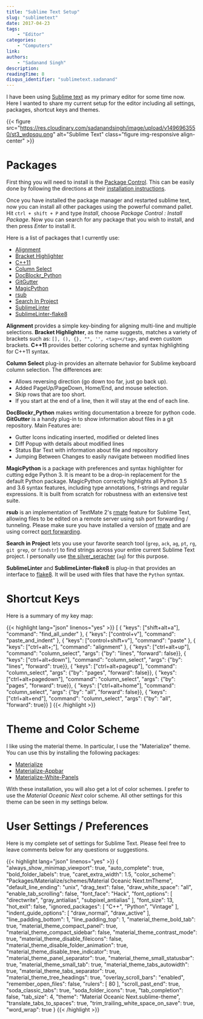 ```yaml
---
title: "Sublime Text Setup"
slug: "sublimetext"
date: 2017-04-23
tags:
    - "Editor"
categories:
    - "Computers"
link:
authors:
    - "Sadanand Singh"
description:
readingTime: 8
disqus_identifier: "sublimetext.sadanand"
---
```



I have been using [Sublime text](https://www.sublimetext.com/) as my
primary editor for some time now. Here I wanted to share my current
setup for the editor including all settings, packages, shortcut keys and
themes.

<!--more-->

<!--toc-->

{{< figure src="https://res.cloudinary.com/sadanandsingh/image/upload/v1496963550/st3_wdpsqu.png" alt="Sublime Text" class="figure img-responsive align-center" >}}

Packages
========

First thing you will need to install is the [Package
Control](https://packagecontrol.io). This can be easily done by
following the directions at their [installation instructions](https://packagecontrol.io/installation).

Once you have installed the package manager and restarted sublime text,
now you can install all other packages using the powerful command
pallet. Hit `ctrl + shift + P` and type *Install*, choose *Package
Control : Install Package*. Now you can search for any package that you
wish to install, and then press *Enter* to install it.

Here is a list of packages that I currently use:

-   [Alignment](https://github.com/wbond/sublime_alignment)
-   [Bracket
    Highlighter](https://github.com/facelessuser/BracketHighlighter)
-   [C++11](https://github.com/noct/sublime-cpp11)
-   [Column Select](https://github.com/ehuss/Sublime-Column-Select)
-   [DocBlockr\_Python](https://github.com/adambullmer/sublime_docblockr_python)
-   [GitGutter](https://github.com/jisaacks/GitGutter)
-   [MagicPython](https://github.com/MagicStack/MagicPython)
-   [rsub](https://github.com/henrikpersson/rsub)
-   [Search In
    Project](https://github.com/leonid-shevtsov/SearchInProject_SublimeText)
-   [SublimeLinter](https://github.com/SublimeLinter/SublimeLinter3)
-   [SublimeLinter-flake8](https://github.com/SublimeLinter/SublimeLinter-flake8)

**Alignment** provides a simple key-binding for aligning multi-line and
multiple selections. **Bracket Highlighter**, as the name suggests,
matches a variety of brackets such as: `[], (), {}, "", '', <tag></tag>`,
and even custom brackets. **C++11** provides
better coloring scheme and syntax highlighting for C++11 syntax.

**Column Select** plug-in provides an alternate behavior for Sublime
keyboard column selection. The differences are:

-   Allows reversing direction (go down too far, just go back up).
-   Added PageUp/PageDown, Home/End, and mouse selection.
-   Skip rows that are too short.
-   If you start at the end of a line, then it will stay at the end of
    each line.

**DocBlockr_Python** makes writing documentation a breeze for python
code. **GitGutter** is a handy plug-in to show information about files
in a git repository. Main Features are:

-   Gutter Icons indicating inserted, modified or deleted lines
-   Diff Popup with details about modified lines
-   Status Bar Text with information about file and repository
-   Jumping Between Changes to easily navigate between modified lines

**MagicPython** is a package with preferences and syntax highlighter for
cutting edge Python 3. It is meant to be a drop-in replacement for the
default Python package. MagicPython correctly highlights all Python 3.5
and 3.6 syntax features, including type annotations, f-strings and
regular expressions. It is built from scratch for robustness with an
extensive test suite.

**rsub** is an implementation of TextMate 2's [rmate] feature for
Sublime Text, allowing files to be edited on a remote server using ssh
port forwarding / tunneling. Please make sure you have installed a
version of [rmate] and are using
correct [port forwarding](https://atom.io/packages/remote-atom).

[rmate]: https://github.com/aurora/rmate

**Search in Project** lets you use your favorite search tool (`grep`, `ack`,
`ag`, `pt`, `rg`, `git grep`, or `findstr`) to find strings across your entire
current Sublime Text project. I personally use [the
silver_seracher](https://geoff.greer.fm/ag/) (`ag`) for this purpose.

**SublimeLinter** and **SublimeLinter-flake8** is plug-in that provides
an interface to [flake8](http://flake8.pycqa.org/en/latest/). It will be
used with files that have the `Python` syntax.

Shortcut Keys
=============

Here is a summary of my key map:

{{< highlight lang="json" linenos="yes" >}}
[
    { "keys": ["shift+alt+a"], "command": "find_all_under" },
    { "keys": ["control+v"], "command": "paste_and_indent" },
    { "keys": ["control+shift+v"], "command": "paste" },
    { "keys": ["ctrl+alt+;"], "command": "alignment" },
    { "keys": ["ctrl+alt+up"], "command": "column_select", "args": {"by": "lines", "forward": false}},
    { "keys": ["ctrl+alt+down"], "command": "column_select", "args": {"by": "lines", "forward": true}},
    { "keys": ["ctrl+alt+pageup"], "command": "column_select", "args": {"by": "pages", "forward": false}},
    { "keys": ["ctrl+alt+pagedown"], "command": "column_select", "args": {"by": "pages", "forward": true}},
    { "keys": ["ctrl+alt+home"], "command": "column_select", "args": {"by": "all", "forward": false}},
    { "keys": ["ctrl+alt+end"], "command": "column_select", "args": {"by": "all", "forward": true}}
]
{{< /highlight >}}

Theme and Color Scheme
======================

I like using the material theme. In particular, I use the "Materialize"
theme. You can use this by installing the following packages:

-   [Materialize](https://github.com/saadq/Materialize)
-   [Materialize-Appbar](https://github.com/saadq/Materialize-Appbar)
-   [Materialize-White-Panels](https://github.com/saadq/Materialize-White-Panels)

With these installation, you will also get a lot of color schemes. I
prefer to use the *Material Oceanic Next* color scheme. All other
settings for this theme can be seen in my settings below.

User Settings / Preferences
===========================

Here is my complete set of settings for Sublime Text. Please feel free
to leave comments below for any questions or suggestions.

{{< highlight lang="json" linenos="yes" >}}
{
    "always_show_minimap_viewport": true,
    "auto_complete": true,
    "bold_folder_labels": true,
    "caret_extra_width": 1.5,
    "color_scheme": "Packages/Materialize/schemes/Material Oceanic Next.tmTheme",
    "default_line_ending": "unix",
    "drag_text": false,
    "draw_white_space": "all",
    "enable_tab_scrolling": false,
    "font_face": "Hack",
    "font_options":
    [
        "directwrite",
        "gray_antialias",
        "subpixel_antialias"
    ],
    "font_size": 13,
    "hot_exit": false,
    "ignored_packages":
    [
        "C++",
        "Python",
        "Vintage"
    ],
    "indent_guide_options":
    [
        "draw_normal",
        "draw_active"
    ],
    "line_padding_bottom": 1,
    "line_padding_top": 1,
    "material_theme_bold_tab": true,
    "material_theme_compact_panel": true,
    "material_theme_compact_sidebar": false,
    "material_theme_contrast_mode": true,
    "material_theme_disable_fileicons": false,
    "material_theme_disable_folder_animation": true,
    "material_theme_disable_tree_indicator": true,
    "material_theme_panel_separator": true,
    "material_theme_small_statusbar": true,
    "material_theme_small_tab": true,
    "material_theme_tabs_autowidth": true,
    "material_theme_tabs_separator": true,
    "material_theme_tree_headings": true,
    "overlay_scroll_bars": "enabled",
    "remember_open_files": false,
    "rulers":
    [
        80
    ],
    "scroll_past_end": true,
    "soda_classic_tabs": true,
    "soda_folder_icons": true,
    "tab_completion": false,
    "tab_size": 4,
    "theme": "Material Oceanic Next.sublime-theme",
    "translate_tabs_to_spaces": true,
    "trim_trailing_white_space_on_save": true,
    "word_wrap": true
}
{{< /highlight >}}
